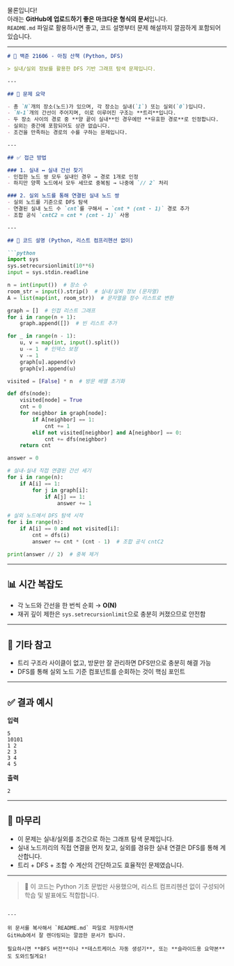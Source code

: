 물론입니다!  
아래는 **GitHub에 업로드하기 좋은 마크다운 형식의 문서**입니다.  
`README.md` 파일로 활용하시면 좋고, 코드 설명부터 문제 해설까지 깔끔하게 포함되어 있습니다.

---

```markdown
# 🧠 백준 21606 - 아침 산책 (Python, DFS)

> 실내/실외 정보를 활용한 DFS 기반 그래프 탐색 문제입니다.

---

## 📌 문제 요약

- 총 `N`개의 장소(노드)가 있으며, 각 장소는 실내(`1`) 또는 실외(`0`)입니다.
- `N-1`개의 간선이 주어지며, 이로 이루어진 구조는 **트리**입니다.
- 두 장소 사이의 경로 중 **양 끝이 실내**인 경우에만 **유효한 경로**로 인정합니다.
- 실외는 중간에 포함되어도 상관 없습니다.
- 조건을 만족하는 경로의 수를 구하는 문제입니다.

---

## ✅ 접근 방법

### 1. 실내 ↔ 실내 간선 찾기
- 인접한 노드 쌍 모두 실내인 경우 → 경로 1개로 인정
- 하지만 양쪽 노드에서 모두 세므로 중복됨 → 나중에 `// 2` 처리

### 2. 실외 노드를 통해 연결된 실내 노드 쌍
- 실외 노드를 기준으로 DFS 탐색
- 연결된 실내 노드 수 `cnt`를 구해서 → `cnt * (cnt - 1)` 경로 추가
- 조합 공식 `cntC2 = cnt * (cnt - 1)` 사용

---

## 🧾 코드 설명 (Python, 리스트 컴프리헨션 없이)

```python
import sys
sys.setrecursionlimit(10**6)
input = sys.stdin.readline

n = int(input())  # 장소 수
room_str = input().strip()  # 실내/실외 정보 (문자열)
A = list(map(int, room_str))  # 문자열을 정수 리스트로 변환

graph = []  # 인접 리스트 그래프
for i in range(n + 1):
    graph.append([])  # 빈 리스트 추가

for _ in range(n - 1):
    u, v = map(int, input().split())
    u -= 1  # 인덱스 보정
    v -= 1
    graph[u].append(v)
    graph[v].append(u)

visited = [False] * n  # 방문 배열 초기화

def dfs(node):
    visited[node] = True
    cnt = 0
    for neighbor in graph[node]:
        if A[neighbor] == 1:
            cnt += 1
        elif not visited[neighbor] and A[neighbor] == 0:
            cnt += dfs(neighbor)
    return cnt

answer = 0

# 실내-실내 직접 연결된 간선 세기
for i in range(n):
    if A[i] == 1:
        for j in graph[i]:
            if A[j] == 1:
                answer += 1

# 실외 노드에서 DFS 탐색 시작
for i in range(n):
    if A[i] == 0 and not visited[i]:
        cnt = dfs(i)
        answer += cnt * (cnt - 1)  # 조합 공식 cntC2

print(answer // 2)  # 중복 제거
```

---

## 📊 시간 복잡도

- 각 노드와 간선을 한 번씩 순회 → **O(N)**
- 재귀 깊이 제한은 `sys.setrecursionlimit`으로 충분히 커졌으므로 안전함

---

## 📎 기타 참고

- 트리 구조라 사이클이 없고, 방문만 잘 관리하면 DFS만으로 충분히 해결 가능
- DFS를 통해 실외 노드 기준 컴포넌트를 순회하는 것이 핵심 포인트

---

## ✅ 결과 예시

**입력**
```
5
10101
1 2
2 3
3 4
4 5
```

**출력**
```
2
```

---

## 📝 마무리

- 이 문제는 실내/실외를 조건으로 하는 그래프 탐색 문제입니다.
- 실내 노드끼리의 직접 연결을 먼저 찾고, 실외를 경유한 실내 연결은 DFS를 통해 계산합니다.
- 트리 + DFS + 조합 수 계산의 간단하고도 효율적인 문제였습니다.

---

> 💬 이 코드는 Python 기초 문법만 사용했으며, 리스트 컴프리헨션 없이 구성되어 학습 및 발표에도 적합합니다.
```

---

위 문서를 복사해서 `README.md` 파일로 저장하시면  
GitHub에서 잘 렌더링되는 깔끔한 문서가 됩니다.  

필요하시면 **BFS 버전**이나 **테스트케이스 자동 생성기**, 또는 **슬라이드용 요약본**도 도와드릴게요!